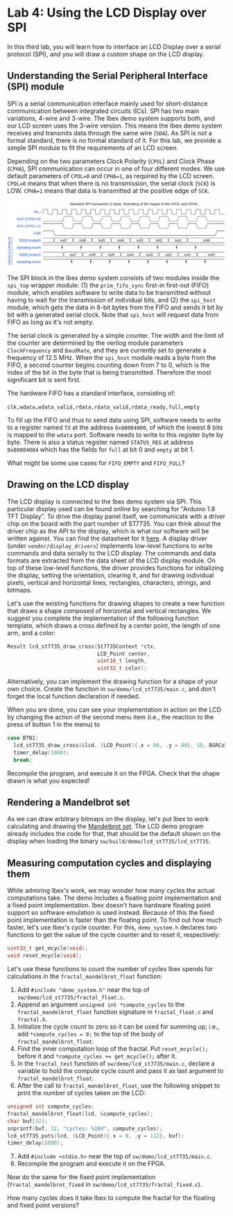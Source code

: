 # Lab 4: Using the LCD Display over SPI
<!-- Please write one sentence per line, as this facilitates version control. -->
<!-- Put sample solution in comment below a question. -->

In this third lab, you will learn how to interface an LCD Display over a serial protocol (SPI), and you will draw a custom shape on the LCD display.


## Understanding the Serial Peripheral Interface (SPI) module

SPI is a serial communication interface mainly used for short-distance communication between integrated circuits (ICs).
SPI has two main variations, 4-wire and 3-wire.
The Ibex demo system supports both, and our LCD screen uses the 3-wire version.
This means the Ibex demo system receives and transmits data through the same wire (`SDA`).
As SPI is not a formal standard, there is no formal standard of it.
For this lab, we provide a simple SPI module to fit the requirements of an LCD screen.

Depending on the two parameters Clock Polarity (`CPOL`) and Clock Phase (`CPHA`), SPI communication can occur in one of four different modes.
We use default parameters of `CPOL=0` and `CPHA=1`, as required by the LCD screen.
`CPOL=0` means that when there is no transmission, the serial clock (`SCK`) is LOW.
`CPHA=1` means that data is transmitted at the positive edge of `SCK`.

![](./lab4_imgs/cpolcpha.png)

The SPI block in the Ibex demo system consists of two modules inside the `spi_top` wrapper module: (1) the `prim_fifo_sync` first-in first-out (FIFO) module, which enables software to write data to be transmitted without having to wait for the transmission of individual bits, and (2) the `spi_host` module, which gets the data in 8-bit bytes from the FIFO and sends it bit by bit with a generated serial clock.
Note that `spi_host` will request data from FIFO as long as it's not empty.

The serial clock is generated by a simple counter.
The width and the limit of the counter are determined by the verilog module parameters `ClockFrequency` and `BaudRate`, and they are currently set to generate a frequency of 12.5 MHz.
When the `spi_host` module reads a byte from the FIFO, a second counter begins counting down from 7 to 0, which is the index of the bit in the byte that is being transmitted. Therefore the most significant bit is sent first.

The hardware FIFO has a standard interface, consisting of: 

`clk,wdata,wdata_valid,rdata,rdata_valid,rdata_ready,full,empty`

To fill up the FIFO and thus to send data using SPI, software needs to write to a register named `TX` at the address `0x80004000`, of which the lowest 8 bits is mapped to the `wdata` port. Software needs to write to this register byte by byte.
There is also a status register named `STATUS_REG` at address `0x80004004` which has the fields for `full` at bit 0 and `empty` at bit 1.

What might be some use cases for `FIFO_EMPTY` and `FIFO_FULL`?
<!-- Sample solution: FIFO_FULL can be used to prevent data loss when SPI clock was too slow compared to the system clock by waiting to write new data until FIFO is not full again. FIFO_EMPTY can be used to check if the transmission is over. -->


## Drawing on the LCD display

The LCD display is connected to the Ibex demo system via SPI. This particular display used can be found online by searching for "Arduino 1.8 TFT Display". To drive the display panel itself, we communicate with a driver chip on the board with the part number of ST7735. You can think about the driver chip as the API to the display, which is what our software will be written against. You can find the datasheet for it [here](https://www.displayfuture.com/Display/datasheet/controller/ST7735.pdf).
A display driver (under `vendor/display_drivers`) implements low-level functions to write commands and data serially to the LCD display.
The commands and data formats are extracted from the data sheet of the LCD display module.
On top of these low-level functions, the driver provides functions for initializing the display, setting the orientation, clearing it, and for drawing individual pixels, vertical and horizontal lines, rectangles, characters, strings, and bitmaps.

Let's use the existing functions for drawing shapes to create a new function that draws a shape composed of horizontal and vertical rectangles.
We suggest you complete the implementation of the following function template, which draws a cross defined by a center point, the length of one arm, and a color:
```c
Result lcd_st7735_draw_cross(St7735Context *ctx,
                             LCD_Point center,
                             uint16_t length,
                             uint32_t color);
```
Alternatively, you can implement the drawing function for a shape of your own choice.
Create the function in `sw/demo/lcd_st7735/main.c`, and don't forget the local function declaration if needed.
<!-- Sample solution on the `sample-solution/lab4` branch. -->

When you are done, you can see your implementation in action on the LCD by changing the action of the second menu item (i.e., the reaction to the press of button 1 in the menu) to
```c
case BTN1:
  lcd_st7735_draw_cross(&lcd, (LCD_Point){.x = 80, .y = 80}, 10, BGRColorRed);
  timer_delay(1000);
  break;
```
Recompile the program, and execute it on the FPGA. Check that the shape drawn is what you expected!


## Rendering a Mandelbrot set

As we can draw arbitrary bitmaps on the display, let's put Ibex to work calculating and drawing the [Mandelbrot set](https://en.wikipedia.org/wiki/Mandelbrot_set).
The LCD demo program already includes the code for that, that should be the default shown on the display when loading the binary `sw/build/demo/lcd_st7735/lcd_st7735`.


## Measuring computation cycles and displaying them

While admiring Ibex's work, we may wonder how many cycles the actual computations take.
The demo includes a floating point implementation and a fixed point implementation.
Ibex doesn't have hardware floating point support so software emulation is used instead.
Because of this the fixed point implementation is faster than the floating point.
To find out how much faster, let's use Ibex's cycle counter.
For this, `demo_system.h` declares two functions to get the value of the cycle counter and to reset it, respectively:
```c
uint32_t get_mcycle(void);
void reset_mcycle(void);
```

Let's use these functions to count the number of cycles Ibex spends for calculations in the `fractal_mandelbrot_float` function:

1. Add `#include "demo_system.h"` near the top of `sw/demo/lcd_st7735/fractal_float.c`.
2. Append an argument `unsigned int *compute_cycles` to the `fractal_mandelbrot_float` function signature in `fractal_float.c` and `fractal.h`.
3. Initialize the cycle count to zero so it can be used for summing up; i.e., add `*compute_cycles = 0;` to the top of the body of `fractal_mandelbrot_float`.
4. Find the inner computation loop of the fractal.
   Put `reset_mcycle();` before it and `*compute_cycles += get_mcycle();` after it.
5. In the `fractal_test` function of `sw/demo/lcd_st7735/main.c`, declare a variable to hold the compute cycle count and pass it as last argument to `fractal_mandelbrot_float`.
6. After the call to `fractal_mandelbrot_float`, use the following snippet to print the number of cycles taken on the LCD:
```c
unsigned int compute_cycles;
fractal_mandelbrot_float(lcd, &compute_cycles);
char buf[32];
snprintf(buf, 32, "cycles: %10d", compute_cycles);
lcd_st7735_puts(lcd, (LCD_Point){.x = 0, .y = 112}, buf);
timer_delay(5000);
```
7. Add `#include <stdio.h>` near the top of `sw/demo/lcd_st7735/main.c`.
8. Recompile the program and execute it on the FPGA.
<!-- Sample solution on the `sample-solution/lab4` branch. -->

Now do the same for the fixed point implementation (`fractal_mandelbrot_fixed` in `sw/demo/lcd_st7735/fractal_fixed.c`).

How many cycles does it take Ibex to compute the fractal for the floating and fixed point versions?
<!-- 1,186,511,608 cycles for the inner loop-->
